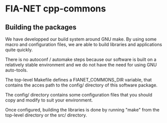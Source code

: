 # FIA-NET cpp-commons

## Building the packages

We have developped our build system around GNU make. By using some macro and
configuration files, we are able to build libraries and applications quite
quickly.

There is no autoconf / automake steps because our software is built on a
relatively stable environment and we do not have the need for
using GNU auto-tools.

The top-level Makefile defines a FIANET_COMMONS_DIR variable, that contains
the acces path to the config/ directory of this software package.

The config/ directory contains some configuration files that
you should copy and modify to suit your environment.

Once configured, building the libraries is done by running "make" from the
top-level directory or the src/ directory.